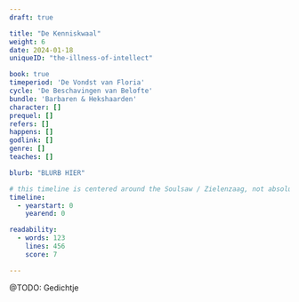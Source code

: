 ```yaml
---
draft: true

title: "De Kenniskwaal"
weight: 6
date: 2024-01-18
uniqueID: "the-illness-of-intellect"

book: true
timeperiod: 'De Vondst van Floria'
cycle: 'De Beschavingen van Belofte'
bundle: 'Barbaren & Hekshaarden'
character: []
prequel: []
refers: []
happens: []
godlink: []
genre: []
teaches: []

blurb: "BLURB HIER"

# this timeline is centered around the Soulsaw / Zielenzaag, not absolute 0 ( = universe creation)
timeline:
  - yearstart: 0
    yearend: 0

readability:
  - words: 123
    lines: 456
    score: 7

---
```


@TODO: Gedichtje